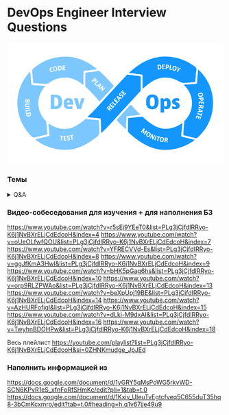 # DevOps Engineer Interview Questions
<img src="https://raw.githubusercontent.com/vadim-bikmetov/interview/main/images/devops.png" width="666" alt="DevOps">

### Темы
<details>
  <summary>Q&A</summary>

  - [**00. Bash**](docs/00.bash.md)
  - [**01. Linux**](docs/01.linux.md)
  - [**02. Network**](docs/02.network.md)
  - [**03. Ansible**](docs/03.ansible.md)
  - [**04. Docker**](docs/04.docker.md)
  - [**05. K8s**](docs/05.k8s.md)
  - [**06. CI/CD**](docs/06.cicd.md)
  - [**07. DB**](docs/07.databases.md)
  - [**08. Git**](docs/08.git.md)
  - [**09. ELK**](docs/09.elk.md)
  - [**10. Helm**](docs/10.helm.md)
</details>

### Видео-собеседования для изучения + для наполнения БЗ

https://www.youtube.com/watch?v=r5sEj9YEeT0&list=PLg3jCjfdIRRyo-K6j1NvBXrELjCdEdcoH&index=4
https://www.youtube.com/watch?v=oUeOLfwfQOU&list=PLg3jCjfdIRRyo-K6j1NvBXrELjCdEdcoH&index=7
https://www.youtube.com/watch?v=YFRECVVd-Es&list=PLg3jCjfdIRRyo-K6j1NvBXrELjCdEdcoH&index=8
https://www.youtube.com/watch?v=ggJfKmA3HwI&list=PLg3jCjfdIRRyo-K6j1NvBXrELjCdEdcoH&index=9
https://www.youtube.com/watch?v=bHK5pGag6hs&list=PLg3jCjfdIRRyo-K6j1NvBXrELjCdEdcoH&index=10
https://www.youtube.com/watch?v=orp9RLZPWAo&list=PLg3jCjfdIRRyo-K6j1NvBXrELjCdEdcoH&index=13
https://www.youtube.com/watch?v=beXpUpj19BE&list=PLg3jCjfdIRRyo-K6j1NvBXrELjCdEdcoH&index=14
https://www.youtube.com/watch?v=AzHURFofjgI&list=PLg3jCjfdIRRyo-K6j1NvBXrELjCdEdcoH&index=15
https://www.youtube.com/watch?v=dLki-M9dxAI&list=PLg3jCjfdIRRyo-K6j1NvBXrELjCdEdcoH&index=16
https://www.youtube.com/watch?v=TwyhnBDOHPw&list=PLg3jCjfdIRRyo-K6j1NvBXrELjCdEdcoH&index=18

Весь плейлист https://youtube.com/playlist?list=PLg3jCjfdIRRyo-K6j1NvBXrELjCdEdcoH&si=0ZHNKmudge_JpJEd

### Наполнить информацией из

https://docs.google.com/document/d/1yGRY5qMsPoWG5rkvWD-SCN6KPvR1eS_xfnFoRfSHmKc/edit?pli=1&tab=t.0
https://docs.google.com/document/d/1Kxiv_UIeuTvEgtcfveq5C655duT35hq8-3bCmKcxmro/edit?tab=t.0#heading=h.q1v67jje49u9